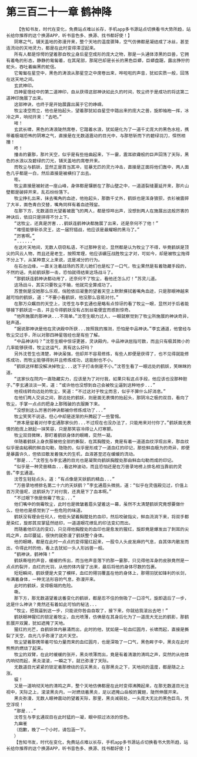 # 第三百二十一章 鹤神降
        【告知书友，时代在变化，免费站点难以长存，手机app多书源站点切换看书大势所趋，站长给你推荐的这个换源APP，听书音色多、换源、找书都好使！】
       阴寒之气，铺天盖地的弥漫开来，整个天地的温度骤降，空气仿佛都是凝结成了冰丝，甚至连流动的天地灵力，都是在此时变得滞涩起来。
       所有人都是惊愕的望着那自牧尘身后星空成形的庞大之物，那是一头通体漆黑的巨兽，它拥有着龟的形态，静静的匍匐着，在其尾部，那尾巴却是长长的黑色巨蟒，巨蟒盘踞，露出狰狞的蛇头，吞吐着幽黑的蛇信。
       它匍匐在星空中，黑色的涛浪从那星空之中席卷出来，哗啦啦的声音，犹如实质一般，回荡在这天地之间。
       玄武神印。
       四神星宿经中的第二道神印，自从获得这部神诀如此久的时间，牧尘终于是成功的将这第二道神印施展了出来。
       这部神诀，也终于是开始展露出属于它的峥嵘。
       牧尘凌空而立，他也是抬起头，望着那犹如自星空中踏出来的庞大之兽，旋即袖袍一挥，冰冷之声，响彻开来：“去吧。”
       哞！
       玄武长啸，黑色的涛浪陡然席卷，它踏着水浪，犹如是化为了一道千丈庞大的黑色水柱，携带着极端恐怖的阴寒之气，直接是在无数道震动的目光中，与那怒斩而下的碧绿羽刀，悍然相撞！
       咚！
       撞击的霎那，那片天空，似乎是有些扭曲起来，下一霎，震耳欲聋般的巨声回荡了天际，黑色的水浪以及碧绿的刀光，铺天盖地的席卷开来。
       而牧尘与鹤妖，显然正是首当其冲，狂暴无匹的灵力冲击，直接是正面将他们轰中，两人面色几乎都是一白，然后直接是被横扫了出去。
       嘭。
       牧尘直接是被射进一座山峰，身体都是镶嵌在了那山壁之中，一道道裂缝蔓延开来，那片山壁都是破碎开来，乱石纷纷落下。
       牧尘挣扎出来，抹去嘴角的血迹，他抬起头，那数千丈外，鹤妖也是浑身狼狈，衣衫被震碎了大半，面色青白交替，嘴角同样有着血迹残留。
       在那下方，无数道目光望着被震飞的两人，都是惊哗出声，没想到两人在施展出这般厉害的神诀后，依旧只是拼得不分上下。
       “这牧尘，还真是厉害...鹤妖连鹤神诀都施展了出来，还是奈何不了他！”
       “难怪能够斩杀灵王，这一届狩猎战，他应该是最耀眼的黑马了。”
       “厉害啊。”
       “......”
       在这片天地间，无数人窃窃私语，不过那种言论，显然都是认为牧尘了不得，毕竟鹤妖是顶尖的风云人物，而且还是老生，按照常理，他应该碾压战胜牧尘才对，可如今，却是被牧尘拖得不分上下，从某种意义上来说，这是减分的行为。
       在石台边缘，一直关注着战场的苏灵儿她们也是松了一口气，牧尘果然是有着隐藏手段的，不然的话，先前鹤妖那一击，恐怕就得结束这场战斗了。
       “那鹤妖连鹤神诀都动用了，还奈何不了牧尘，看他还怎么打！”苏灵儿道。
       这场战斗，其实只要牧尘不输，他就完全算成功了。
       苏萱倒是没她那么乐观，俏脸依旧凝重的望着天空上默默搽拭着嘴角血迹，只是那眼神越来越可怕的鹤妖，道：“不要小看鹤妖，他没那么容易对付。”
       在那万众瞩目的天空上，沈苍生与李玄通也是略有点惊讶的看了牧尘一眼，显然对于后者能够接下鹤妖这一击，并且令得鹤妖没有占到丝毫便宜而感到惊奇。
       “他所施展的那神诀...不简单。”沈苍生眼力过人，一眼就察觉到了牧尘所施展的神诀奇异，轻声道。
       “据说那神诀是他在灵诀殿中所获...按照我的推测，恐怕是中品神诀。”李玄通道，他曾经与牧尘交过手，所以对那四神星宿经也是有些了解。
       “中品神诀吗？”沈苍生眼中惊讶更甚，灵诀殿内，中品神诀屈指可数，而且只有极其微小的几率能够获得，牧尘这运气，真有这么好吗？
       另外沈苍生也清楚，神诀虽强，但却并不容易修炼，有些人即便是获得了，也不见得就能修炼成功，而牧尘能够得到并且修炼成功，这能耐也不小。
       “鹤妖这样都没解决掉牧尘...这下子打击倒是不小。”沈苍生看了一眼远处的鹤妖，笑眯眯的道。
       “这家伙在院内一直隐藏实力，应该是为了对付我，如果只有这点手段，他应该也没那种胆子。”李玄通淡淡一笑，道：“或许他也没想到自己会被牧尘逼到这种地步...”
       他视线转向远处的牧尘，笑道：“不过这对于牧尘而言，似乎不算什么好消息。”
       在他们两人交谈之间，那远处的鹤妖，则是面无表情的抬起头，那阴冷之极的双目，看向了牧尘，手掌一点点的把身上那残破的衣服撕下来。
       “没想到这么厉害的神诀都被你修炼成功了...”
       牧尘笑笑不说话，但心中却是逐渐的升腾起了一些警惕。
       “原本是留着对付李玄通那家伙的...不过现在也没办法了，只能用来对付你了。”鹤妖面无表情的脸庞上掀起一抹笑容，只是那笑容冷得让人打寒颤。
       牧尘双目微眯，那盯着鹤妖身体的眼睛，突然一凝。
       伴随着鹤妖上身衣服被他全部的撕裂，在其胸膛处，竟是有着一道道血纹浮现出来，那血纹似乎是由粘稠的鲜血勾勒，隐隐的，似乎是形成了一道血红的印记，那些鲜血极为的奇异，即便是暴露许久，但依旧散发着强大的生机，血液甚至还在缓缓的流动。
       “那是...”沈苍生与李玄通的目光也是凝聚向鹤妖胸膛处那由鲜血勾勒而成的印记。
       “似乎是一种灵兽精血...看这种波动，而且恐怕还是在万兽录地榜上排名相当靠前的灵兽。”李玄通道。
       沈苍生轻轻点头，道：“有点像是天妖鹤的精血...”
       “万兽录地榜排名第二十六的天妖鹤？”李玄通眉头微挑，道：“似乎在灵值殿见过，价值上百万灵值呢，这鹤妖为了对付我，还真是下了血本啊。”
       “不过眼下倒是倒霉了牧尘...”
       他们嘴中的倒霉牧尘，此时也是微皱着眉头望着这一幕，虽然不太清楚鹤妖究竟想要做什么，但他也是感觉到了一些危险的味道。
       鹤妖没有理会任何人，他低头望着胸膛处的血印，然后咬破指尖，鲜血流淌下来，将双手都是染红，旋即其双掌猛然结印，一道道眼花缭乱的印法变幻而出。
       而随着他印法的变幻，只见得他胸膛处的血印也是愈发的猩红，旋即竟是爆发出了刺耳的尖鸣之声，血印蔓延，很快的就弥漫了鹤妖整个身体。
       他的眼睛，都是在此时一点点的变得猩红起来，一股令人头皮发麻的气息，自其体内散发而出，令得此时的他，看上去犹如一头人形凶兽一般。
       “鹤神诀，鹤神降！”
       鹤妖嘶哑的声音，缓缓的传出，而当他声音落下的那一霎那，只见得他浑身的皮肤竟然是一点点的裂开，血红的光羽，从他的体内冒了出来，最后将他的身体尽数的包裹。
       短短瞬间，鹤妖便是大变了模样，血红的翎羽覆盖在他的身体上，那翎羽犹如锋利的长剑，布满着身体，一种无法形容的气息，弥漫开来。
       此时的鹤妖，变得极端的危险。
       嘶。
       那下方，那无数道望着这番变化的鹤妖，都是忍不住的倒吸了一口凉气，旋即退后了一步，这是什么神诀？竟然还有着如此可怕的秘法...
       “牧尘，把我逼到这一步，只能说你咎由自取了，接下来，你就给我滚出去吧！”
       鹤妖眼神猩红的锁定着牧尘，血光喷薄，仿佛是在其身后化为了一道庞大无比的鹤影，那鹤影展开双翼，犹如遮掩了天地。
       猩红的光芒，自鹤妖体内暴涌而出，此时的他，犹如是一轮血红圆月，长啸而起，直接是撕裂了天空，血光几乎弥漫了这片天空。
       牧尘望着那携带着可怕力量而来的血红圆月，也是深吸了一口气，黑色眸子中，黑炎在此时熊熊的燃烧了起来。
       牧尘的双臂，在此时缓缓的张开，黑炎喷薄而出，竟是有着清澈的清鸣之声，突然的从他体内响彻而起，黑炎滚滚，一瞬之下，就已弥漫了天际。
       无数道目光紧紧的锁定着那缭绕的滔天黑炎，在那黑炎之下，天地间的温度，都是随之上涨。
       唳！
       又是一道响彻天地的清鸣之声，整个天地仿佛都是在此时变得沸腾起来，在那无数道目光注视中，天际之上，滚滚黑炎内，一对燃烧着黑炎，足以遮掩山岳般的翼翅，陡然伸展开来。
       黑炎弥漫，无数人眼神震动的望着天际，那里，黑炎减弱处，一头庞大无比的黑色巨鸟，凭空浮现！
       “那是...”
       沈苍生与李玄通双目在此时猛的一凝，眼中掠过浓浓的惊色。
       九幽雀
       （抱歉，晚了一个小时，请包涵一下。
       ）
       【告知书友，时代在变化，免费站点难以长存，手机app多书源站点切换看书大势所趋，站长给你推荐的这个换源APP，听书音色多、换源、找书都好使！】